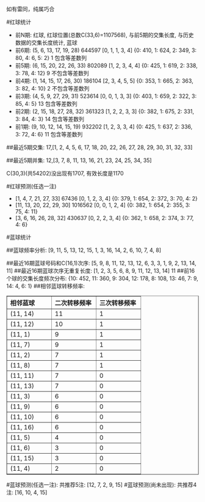 <!-- 
.. title: 双色球2013038期(2013-04-04)数据分析报告
.. slug: slott-2013038-2013-04-04-report
.. date: 2013-04-05 08:00:00 UTC+08:00
.. tags: Lottery
.. link: 
.. description: 
.. type: text
-->

如有雷同，纯属巧合

<!-- TEASER_END-->

#红球统计

- 前N期: 红球, 红球位置(总数C(33,6)=1107568), 与前5期的交集长度, 与历史数据的交集长度统计, 蓝球
- 前6期: (5, 6, 13, 17, 19, 28) 644597 [0, 1, 1, 3, 4] {0: 410, 1: 624, 2: 349, 3: 80, 4: 6, 5: 2} 1 包含等差数列
- 前5期: (6, 15, 20, 22, 26, 33) 802089 [1, 2, 3, 4, 4] {0: 425, 1: 619, 2: 338, 3: 78, 4: 12} 9 不包含等差数列
- 前4期: (1, 14, 15, 17, 26, 30) 186104 [2, 3, 4, 5, 5] {0: 353, 1: 665, 2: 363, 3: 82, 4: 10} 2 不包含等差数列
- 前3期: (4, 5, 9, 27, 29, 31) 523614 [0, 0, 1, 3, 3] {0: 403, 1: 659, 2: 322, 3: 85, 4: 5} 13 包含等差数列
- 前2期: (2, 15, 18, 27, 28, 32) 361323 [1, 2, 2, 3, 3] {0: 382, 1: 675, 2: 331, 3: 84, 4: 3} 14 包含等差数列
- 前1期: (9, 10, 12, 14, 15, 19) 932202 [1, 2, 3, 3, 4] {0: 425, 1: 637, 2: 336, 3: 72, 4: 6} 11 包含等差数列

##最近5期交集:
17,[1, 2, 4, 5, 6, 17, 18, 20, 22, 26, 27, 28, 29, 30, 31, 32, 33]

##最近5期并集:
12,[3, 7, 8, 11, 13, 16, 21, 23, 24, 25, 34, 35]

C(30,3)(共54202)没出现有1707, 
有效长度是1170

#红球预测(任选一注)

- [1, 4, 7, 21, 27, 33] 67436 [0, 1, 2, 3, 4] {0: 379, 1: 654, 2: 372, 3: 70, 4: 2}
- [11, 13, 20, 22, 29, 30] 1016562 [0, 0, 1, 2, 4] {0: 382, 1: 654, 2: 355, 3: 75, 4: 11}
- [3, 6, 16, 26, 28, 32] 430637 [0, 2, 2, 3, 4] {0: 362, 1: 658, 2: 374, 3: 77, 4: 6}

#蓝球统计

##蓝球频率分析:
[9, 11, 5, 13, 12, 15, 1, 3, 16, 14, 2, 6, 10, 7, 4, 8]

##最近16期蓝球号码和C(16,1)次序:
[5, 9, 8, 11, 12, 13, 12, 6, 3, 3, 1, 9, 2, 13, 14, 11]
##最近16期蓝球次序无重复长度:
[1, 2, 3, 5, 6, 8, 9, 11, 12, 13, 14] 11
##前16个球的交集长度频次分布:
{10: 452, 11: 360, 9: 304, 12: 178, 8: 108, 13: 46, 7: 9, 14: 4, 6: 1}
##相邻蓝球转移频率:
<table border="1" class="table table-striped dataframe">
  <thead>
    <tr style="text-align: left;">
      <th style="min-width: 100px;">相邻蓝球</th>
      <th style="min-width: 100px;">二次转移频率</th>
      <th style="min-width: 100px;">三次转移频率</th>
    </tr>
  </thead>
  <tbody>
    <tr>
      <td> (11, 14)</td>
      <td> 11</td>
      <td> 1</td>
    </tr>
    <tr>
      <td> (11, 12)</td>
      <td> 10</td>
      <td> 1</td>
    </tr>
    <tr>
      <td>  (11, 1)</td>
      <td>  9</td>
      <td> 1</td>
    </tr>
    <tr>
      <td>  (11, 7)</td>
      <td>  9</td>
      <td> 1</td>
    </tr>
    <tr>
      <td>  (11, 2)</td>
      <td>  7</td>
      <td> 1</td>
    </tr>
    <tr>
      <td>  (11, 8)</td>
      <td>  7</td>
      <td> 1</td>
    </tr>
    <tr>
      <td> (11, 11)</td>
      <td>  7</td>
      <td> 0</td>
    </tr>
    <tr>
      <td> (11, 13)</td>
      <td>  7</td>
      <td> 0</td>
    </tr>
    <tr>
      <td>  (11, 3)</td>
      <td>  6</td>
      <td> 0</td>
    </tr>
    <tr>
      <td>  (11, 9)</td>
      <td>  6</td>
      <td> 0</td>
    </tr>
    <tr>
      <td> (11, 10)</td>
      <td>  6</td>
      <td> 0</td>
    </tr>
    <tr>
      <td> (11, 16)</td>
      <td>  6</td>
      <td> 0</td>
    </tr>
    <tr>
      <td>  (11, 5)</td>
      <td>  4</td>
      <td> 0</td>
    </tr>
    <tr>
      <td>  (11, 6)</td>
      <td>  3</td>
      <td> 0</td>
    </tr>
    <tr>
      <td> (11, 15)</td>
      <td>  3</td>
      <td> 0</td>
    </tr>
    <tr>
      <td>  (11, 4)</td>
      <td>  2</td>
      <td> 0</td>
    </tr>
  </tbody>
</table>
#蓝球预测(任选一注):
共推荐5注: [12, 7, 2, 9, 15]
#蓝球预测(尚未出现):
共推荐4注: [16, 10, 4, 15]

